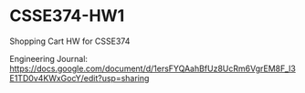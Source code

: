 # CSSE374-HW1
Shopping Cart HW for CSSE374

Engineering Journal: https://docs.google.com/document/d/1ersFYQAahBfUz8UcRm6VgrEM8F_l3E1TD0v4KWxGocY/edit?usp=sharing
